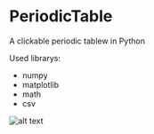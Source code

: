 # PeriodicTable
A clickable periodic tablew in Python

Used librarys: 
- numpy
- matplotlib
- math
- csv

![alt text](http://url/to/img.png)
